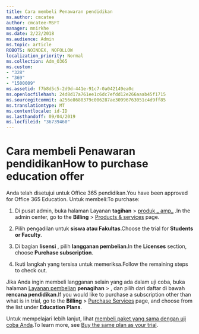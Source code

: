```yaml
---
title: Cara membeli Penawaran pendidikan
ms.author: cmcatee
author: cmcatee-MSFT
manager: mnirkhe
ms.date: 2/22/2018
ms.audience: Admin
ms.topic: article
ROBOTS: NOINDEX, NOFOLLOW
localization_priority: Normal
ms.collection: Adm_O365
ms.custom:
- "328"
- "369"
- "1500009"
ms.assetid: f7b8d5c5-2d9d-441e-91c7-0a042149ea0c
ms.openlocfilehash: 24d8d17a761ee1c6dc7efdd12e266aaab45f1715
ms.sourcegitcommit: a256e8680379c006287ae30996763051c4d9ff85
ms.translationtype: MT
ms.contentlocale: id-ID
ms.lasthandoff: 09/04/2019
ms.locfileid: "36739460"
---
```

# <a name="how-to-purchase-education-offer"></a><span data-ttu-id="5d3b5-102">Cara membeli Penawaran pendidikan</span><span class="sxs-lookup"><span data-stu-id="5d3b5-102">How to purchase education offer</span></span>

<span data-ttu-id="5d3b5-103">Anda telah disetujui untuk Office 365 pendidikan.</span><span class="sxs-lookup"><span data-stu-id="5d3b5-103">You have been approved for Office 365 Education.</span></span> <span data-ttu-id="5d3b5-104">Untuk membeli:</span><span class="sxs-lookup"><span data-stu-id="5d3b5-104">To purchase:</span></span>
  
1. <span data-ttu-id="5d3b5-105">Di pusat admin, buka halaman Layanan **tagihan** \> [produk _ amp_](https://go.microsoft.com/fwlink/p/?linkid=842054) .</span><span class="sxs-lookup"><span data-stu-id="5d3b5-105">In the admin center, go to the **Billing** \> [Products & services](https://go.microsoft.com/fwlink/p/?linkid=842054) page.</span></span>

2. <span data-ttu-id="5d3b5-106">Pilih pengadilan untuk **siswa atau Fakultas**.</span><span class="sxs-lookup"><span data-stu-id="5d3b5-106">Choose the trial for **Students or Faculty**.</span></span>

3. <span data-ttu-id="5d3b5-107">Di bagian **lisensi** , pilih **langganan pembelian**.</span><span class="sxs-lookup"><span data-stu-id="5d3b5-107">In the **Licenses** section, choose **Purchase subscription**.</span></span>

4. <span data-ttu-id="5d3b5-108">Ikuti langkah yang tersisa untuk memeriksa.</span><span class="sxs-lookup"><span data-stu-id="5d3b5-108">Follow the remaining steps to check out.</span></span>

<span data-ttu-id="5d3b5-109">Jika Anda ingin membeli langganan selain yang ada dalam uji coba, buka halaman [Layanan pembelian](https://go.microsoft.com/fwlink/p/?linkid=868433) **penagihan** \> , dan pilih dari daftar di bawah **rencana pendidikan**.</span><span class="sxs-lookup"><span data-stu-id="5d3b5-109">If you would like to purchase a subscription other than what is in trial, go to the **Billing** \> [Purchase Services](https://go.microsoft.com/fwlink/p/?linkid=868433) page, and choose from the list under **Education Plans**.</span></span>

<span data-ttu-id="5d3b5-110">Untuk mempelajari lebih lanjut, lihat [membeli paket yang sama dengan uji coba Anda](https://docs.microsoft.com//office365/admin/subscriptions-and-billing/buy-a-subscription-from-your-free-trial#buy-the-same-plan-as-your-trial).</span><span class="sxs-lookup"><span data-stu-id="5d3b5-110">To learn more, see [Buy the same plan as your trial](https://docs.microsoft.com//office365/admin/subscriptions-and-billing/buy-a-subscription-from-your-free-trial#buy-the-same-plan-as-your-trial).</span></span>